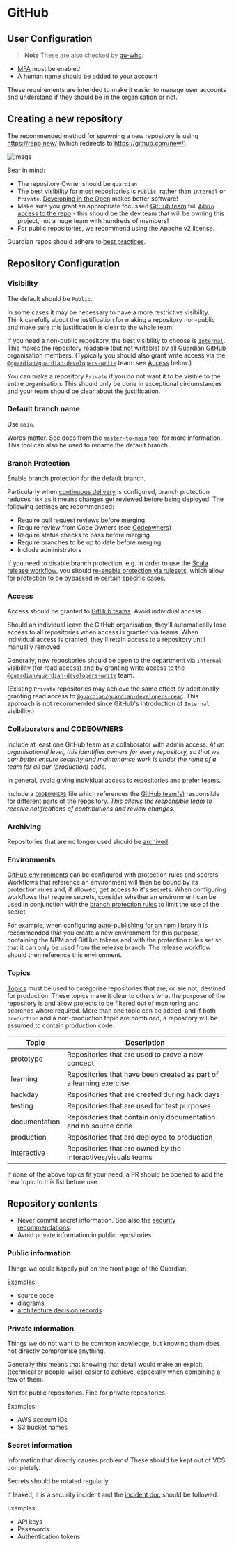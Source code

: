 # GitHub

## User Configuration
> **Note**
> These are also checked by [gu-who](https://github.com/guardian/gu-who#enforced-requirements).

- [MFA](https://help.github.com/articles/about-two-factor-authentication) must be enabled
- A human name should be added to your account

These requirements are intended to make it easier to manage user accounts and understand if they should be in the organisation or not.

## Creating a new repository

The recommended method for spawning a new repository is using https://repo.new/ (which redirects to https://github.com/new/).

![image](https://github.com/guardian/recommendations/assets/52038/3acc15cf-0465-4133-9a18-0d4cb6eca754)

Bear in mind:

* The repository Owner should be `guardian`
* The best visibility for most repositories is `Public`, rather than `Internal` or `Private`.
  [Developing in the Open](https://www.theguardian.com/info/developer-blog/2014/nov/28/developing-in-the-open) makes better software!
* Make sure you grant an appropriate focussed [GitHub team](https://github.com/orgs/guardian/teams) full
  [`Admin` access to the repo](https://docs.github.com/en/repositories/managing-your-repositorys-settings-and-features/managing-repository-settings/managing-teams-and-people-with-access-to-your-repository#filtering-the-list-of-teams-and-people) - this should be the dev team that will be owning this project, not a huge team with hundreds of members!
* For public repositories, we recommend using the Apache v2 license.

Guardian repos should adhere to [best practices](https://github.com/guardian/recommendations/blob/main/best-practices.md#github).


## Repository Configuration
### Visibility
The default should be `Public`.

In some cases it may be necessary to have a more restrictive visibility. Think carefully about the justification for making a repository non-public and make sure this justification is clear to the whole team.

If you need a non-public repository, the best visibility to choose is [`Internal`](https://docs.github.com/en/enterprise-cloud@latest/repositories/creating-and-managing-repositories/about-repositories#about-internal-repositories). This makes the repository readable (but not writable) by all Guardian GitHub organisation members. (Typically you should also grant write access via the [`@guardian/guardian-developers-write`][gh-write] team: see [Access](#access) below.)

You can make a repository `Private` if you do not want it to be visible to the entire organisation. This should only be done in exceptional circumstances and your team should be clear about the justification.

### Default branch name
Use `main`.

Words matter. See docs from the [`master-to-main` tool][master-to-main] for more information. This tool can also be used to rename the default branch.

### Branch Protection
Enable branch protection for the default branch.

Particularly when [continuous delivery] is configured, branch protection reduces risk as it means changes get reviewed before being deployed.  The following settings are recommended:
- Require pull request reviews before merging
- Require review from Code Owners (see [Codeowners](#codeowners))
- Require status checks to pass before merging
- Require branches to be up to date before merging
- Include administrators

If you need to disable branch protection, e.g. in order to use the [Scala release workflow](https://github.com/guardian/gha-scala-library-release-workflow), you should [re-enable protection via rulesets](github-rulesets.md), which allow for protection to be bypassed in certain specific cases.

### Access
Access should be granted to [GitHub teams][gh-teams]. Avoid individual access.

Should an individual leave the GitHub organisation, they'll automatically lose access to all repositories when access is granted via teams.
When individual access is granted, they'll retain access to a repository until manually removed.

Generally, new repositories should be open to the department via `Internal` visibility (for read access) and by granting write access to the [`@guardian/guardian-developers-write`][gh-write] team.

(Existing `Private` repositories may achieve the same effect by additionally granting read access to [`@guardian/guardian-developers-read`][gh-read]. This approach is not recommended since GitHub's introduction of `Internal` visibility.)

### Collaborators and CODEOWNERS
Include at least one GitHub team as a collaborator with admin access. *At an organisational level, this identifies owners for every repository, so that we can better ensure security and maintenance work is under the remit of a team for all our (production) code.*

In general, avoid giving individual access to repositories and prefer teams.

Include a [`CODEOWNERS`][gh-codeowners] file which references the [GitHub team(s)][gh-teams] responsible for different parts of the repository. *This allows the responsible team to receive notifications of contributions and review changes.*




### Archiving
Repositories that are no longer used should be [archived][gh-archived].

### Environments
[GitHub environments][gh-environments] can be configured with protection rules and secrets. Workflows that reference an environment will then be bound by its protection rules and, if allowed, get access to it's secrets. When configuring workflows that require secrets, consider whether an environment can be used in conjunction with the [branch protection rules](#branch-protection) to limit the use of the secret.

For example, when configuring [auto-publishing for an npm library][npm-publishing] it is recommended that you create a new environment for this purpose, containing the NPM and GitHub tokens and with the protection rules set so that it can only be used from the release branch. The release workflow should then reference this environment.

### Topics
[Topics][gh-topics] must be used to categorise repositories that are, or are not, destined for production. These topics make it clear to others what the purpose of the repository is and allow projects to be filtered out of monitoring and searches where required. More than one topic can be added, and if both `production` and a non-production topic are combined, a repository will be assumed to contain production code.

| Topic         | Description                                                        |
| ------------- | ------------------------------------------------------------------ |
| prototype     | Repositories that are used to prove a new concept                  |
| learning      | Repositories that have been created as part of a learning exercise |
| hackday       | Repositories that are created during hack days                     |
| testing       | Repositories that are used for test purposes                       |
| documentation | Repositories that contain only documentation and no source code    |
| production    | Repositories that are deployed to production                       |
| interactive   | Repositories that are owned by the interactives/visuals teams      |

If none of the above topics fit your need, a PR should be opened to add the new topic to this list before use. 

## Repository contents
- Never commit secret information. See also the [security recommendations].
- Avoid private information in public repositories

### Public information
Things we could happily put on the front page of the Guardian.

Examples:
  - source code
  - diagrams
  - [architecture decision records](architecture-decision-records.md)

### Private information
Things we do not want to be common knowledge, but knowing them does not directly compromise anything.

Generally this means that knowing that detail would make an exploit (technical or people-wise) easier to achieve, especially when combining a few of them.

Not for public repositories. Fine for private repositories.

Examples:
  - AWS account IDs
  - S3 bucket names

### Secret information
Information that directly causes problems! These should be kept out of VCS completely.

Secrets should be rotated regularly.

If leaked, it is a security incident and the [incident doc] should be followed.

Examples:
  - API keys
  - Passwords
  - Authentication tokens


<!-- only links below here -->

[master-to-main]: https://github.com/guardian/master-to-main/blob/main/migrating.md
[gh-archived]: https://docs.github.com/en/github/creating-cloning-and-archiving-repositories/archiving-a-github-repository/archiving-repositories
[gh-codeowners]: https://docs.github.com/en/repositories/managing-your-repositorys-settings-and-features/customizing-your-repository/about-code-owners
[gh-environments]: https://docs.github.com/en/actions/reference/environments
[gh-topics]: https://docs.github.com/en/github/administering-a-repository/managing-repository-settings/classifying-your-repository-with-topics
[npm-publishing]: ./npm-packages.md#continuous-delivery
[incident doc]: https://docs.google.com/document/d/1HQxblYg0nh48UJlmh_qlWHfXB5EYJRStcKvoWAqyM_Y/edit#
[gh-teams]: https://github.com/orgs/guardian/teams
[gh-read]: https://github.com/orgs/guardian/teams/guardian-developers-read
[gh-write]: https://github.com/orgs/guardian/teams/guardian-developers-write
[continuous delivery]: ./continuous-deployment.md
[security recommendations]: ./security.md
